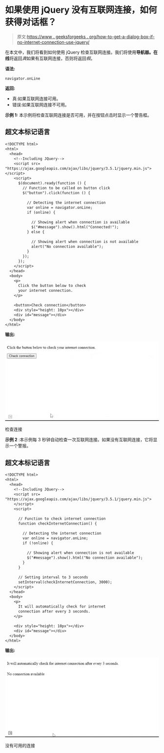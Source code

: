# 如果使用 jQuery 没有互联网连接，如何获得对话框？

> 原文:[https://www . geeksforgeeks . org/how-to-get-a-dialog-box-if-no-internet-connection-use-jquery/](https://www.geeksforgeeks.org/how-to-get-a-dialog-box-if-there-is-no-internet-connection-using-jquery/)

在本文中，我们将看到如何使用 jQuery 检查互联网连接。我们将使用**导航器。在线**将返回*真*如果有互联网连接，否则将返回*假*。

**语法:**

```
navigator.onLine
```

**返回:**

*   真:如果互联网连接可用。
*   错误:如果互联网连接不可用。

**示例 1:** 本示例将检查互联网连接是否可用，并在按钮点击时显示一个警告框。

## 超文本标记语言

```
<!DOCTYPE html>
<html>
  <head>
    <!--Including JQuery-->
    <script src=
"https://ajax.googleapis.com/ajax/libs/jquery/3.5.1/jquery.min.js"></script>
    <script>
      $(document).ready(function () {
        // Function to be called on button click
        $("button").click(function () {

          // Detecting the internet connection
          var online = navigator.onLine; 
          if (online) {

            // Showing alert when connection is available
            $("#message").show().html("Connected!");
          } else {

            // Showing alert when connection is not available
            alert("No connection available");
          }
        });
      });
    </script>
  </head>
  <body>
    <p>
      Click the button below to check 
      your internet connection.
    </p>

    <button>Check connection</button>
    <div style="height: 10px"></div>
    <div id="message"></div>
  </body>
</html>
```

**输出:**

![](img/dc4b10ddfcfcc12c3d07b2244822aea1.png)

检查连接

**示例 2** :本示例每 3 秒钟自动检查一次互联网连接。如果没有互联网连接，它将显示一个警报。

## 超文本标记语言

```
<!DOCTYPE html>
<html>
  <head>
    <!--Including JQuery-->
    <script src=
"https://ajax.googleapis.com/ajax/libs/jquery/3.5.1/jquery.min.js">
    </script>
    <script>

      // Function to check internet connection
      function checkInternetConnection() {

        // Detecting the internet connection
        var online = navigator.onLine;
        if (!online) {

          // Showing alert when connection is not available
          $("#message").show().html("No connection available");
        }
      }

      // Setting interval to 3 seconds
      setInterval(checkInternetConnection, 3000);
    </script>
  </head>
  <body>
    <p>
      It will automatically check for internet
      connection after every 3 seconds.
    </p>

    <div style="height: 10px"></div>
    <div id="message"></div>
  </body>
</html>
```

**输出:**

![](img/0730a8e82509bd7ba490a8de63b67d8f.png)

没有可用的连接